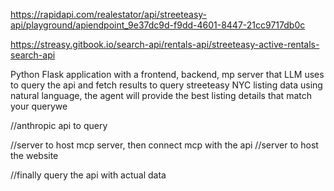https://rapidapi.com/realestator/api/streeteasy-api/playground/apiendpoint_9e37dc9d-f9dd-4601-8447-21cc9717db0c

https://streasy.gitbook.io/search-api/rentals-api/streeteasy-active-rentals-search-api



Python Flask application with a frontend, backend, mp server that LLM uses to query the api and fetch results to query streeteasy NYC listing data using natural language, the agent will provide the best listing details that match your querywe



//anthropic api to query


//server to host mcp server, then connect mcp with the api
//server to host the website


//finally query the api with actual data